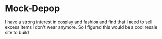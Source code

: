 # Mock-Depop
I have a strong interest in cosplay and fashion and find that I need to sell excess items I don't wear anymore. So I figured this would be a cool resale site to build 
